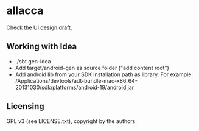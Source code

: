 allacca
=======

Check the [UI design draft](doc/ui-design-draft.md "UI design draft").

Working with Idea
-----------------

* ./sbt gen-idea
* Add target/android-gen as source folder ("add content root")
* Add android lib from your SDK installation path as library. For example: /Applications/devtools/adt-bundle-mac-x86_64-20131030/sdk/platforms/android-19/android.jar


Licensing
---------

GPL v3 (see LICENSE.txt), copyright by the authors.

